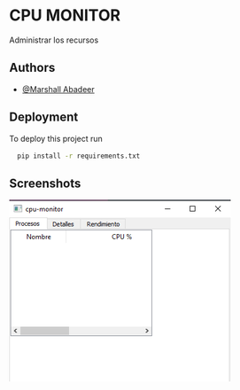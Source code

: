 #  CPU MONITOR

Administrar los recursos 



## Authors

- [@Marshall Abadeer](https://github.com/h-marshall69)


## Deployment

To deploy this project run

```bash
  pip install -r requirements.txt
```


## Screenshots

![App Screenshot](https://github.com/h-marshall69/cpu-monitor/blob/main/assets/a.png)

